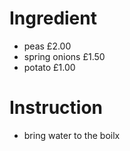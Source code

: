 
# Ingredient
- peas £2.00
- spring onions £1.50
- potato £1.00
# Instruction
- bring water to the boilx
